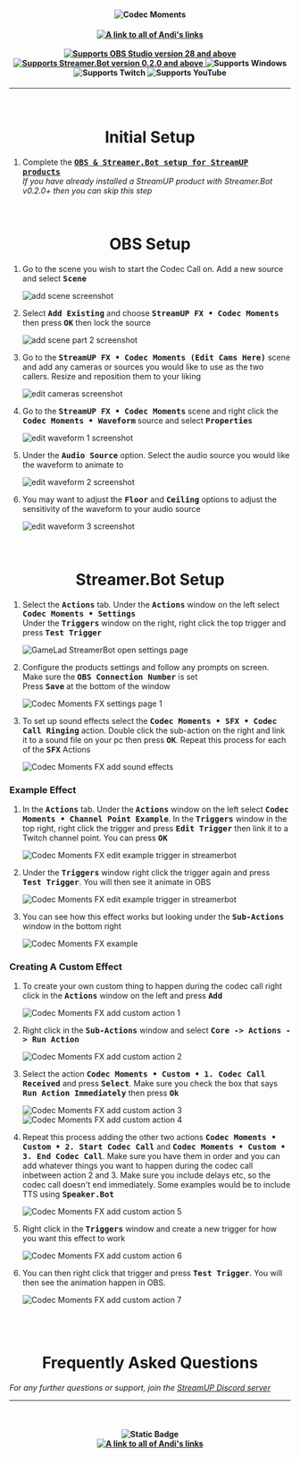 <h4 align="center">
  <img src="../Assets/Codec Moments FX - Banner.png" alt="Codec Moments">
</h4>

<h4 align="center">
  <a href="https://andistonemedia.mystl.ink">
    <img alt="A link to all of Andi's links" src="https://img.shields.io/badge/Created%20by%20Andi%20Stone%20(Andilippi)-white?style=for-the-badge">
  </a>
  <br><br>
    <a href="https://obsproject.com">
        <img alt="Supports OBS Studio version 28 and above" src="https://img.shields.io/badge/OBS Studio-28%2B-FFFFFF?style=for-the-badge&labelColor=1e1a1d">
    </a>
    <a href="https://streamer.bot">
        <img alt="Supports Streamer.Bot version 0.2.0 and above" src="https://img.shields.io/badge/Streamer.Bot-v0.2.0+-%23FFFFFF?style=for-the-badge&labelColor=9038e8">
    </a>
    <img alt="Supports Windows" src="https://img.shields.io/badge/Windows-%23FFFFFF?style=for-the-badge&logo=windows&labelColor=00a2ed">
  <br>
  <img alt="Supports Twitch" src="https://img.shields.io/badge/Supports Twitch-6441a5?style=for-the-badge&logo=twitch&logoColor=white">
  <img alt="Supports YouTube" src="https://img.shields.io/badge/Supports YouTube-red?style=for-the-badge&logo=youtube&logoColor=white"> 

</h4>

---

<br>

<h1 align="center">Initial Setup
</h1>

1. Complete the <kbd><b><a href="https://github.com/StreamUPTips/ReadMe-Files/blob/main/StreamUP-Product-Install-Guide.md">OBS & Streamer.Bot setup for StreamUP products</b></kbd><br></a>
*If you have already installed a StreamUP product with Streamer.Bot v0.2.0+ then you can skip this step*

<br>

<h1 align="center">
        OBS Setup
</h1>

1. Go to the scene you wish to start the Codec Call on. Add a new source and select <kbd><b>Scene</b></kbd><br>

    <img src="../Assets/Codec Moments FX - OBS Add Scene 1.png" alt="add scene screenshot"><br>

1. Select <kbd><b>Add Existing</b></kbd> and choose <kbd><b>StreamUP FX • Codec Moments</b></kbd> then press <kbd><b>OK</b></kbd> then lock the source<br>

    <img src="../Assets/Codec Moments FX - OBS Add Scene 2.png" alt="add scene part 2 screenshot"><br>

1. Go to the <kbd><b>StreamUP FX • Codec Moments (Edit Cams Here)</b></kbd> scene and add any cameras or sources you would like to use as the two callers. Resize and reposition them to your liking 

    <img src="../Assets/Codec Moments FX - Add Camera.png" alt="edit cameras screenshot"><br>

1. Go to the <kbd><b>StreamUP FX • Codec Moments</b></kbd> scene and right click the <kbd><b>Codec Moments • Waveform</b></kbd> source and select <kbd><b>Properties</b></kbd>

    <img src="../Assets/Codec Moments FX - Edit Waveform 1.png" alt="edit waveform 1 screenshot"><br>

1. Under the <kbd><b>Audio Source</b></kbd> option. Select the audio source you would like the waveform to animate to

    <img src="../Assets/Codec Moments FX - Edit Waveform 2.png" alt="edit waveform 2 screenshot"><br>

1. You may want to adjust the <kbd><b>Floor</b></kbd> and <kbd><b>Ceiling</b></kbd> options to adjust the sensitivity of the waveform to your audio source

    <img src="../Assets/Codec Moments FX - Edit Waveform 3.png" alt="edit waveform 3 screenshot"><br>

<br>

<h1 align="center">
        Streamer.Bot Setup
</h1>

1. Select the <kbd><b>Actions</b></kbd> tab. Under the <kbd><b>Actions</b></kbd> window on the left select <kbd><b>Codec Moments • Settings</b></kbd><br>
Under the <kbd><b>Triggers</b></kbd> window on the right, right click the top trigger and press <kbd><b>Test Trigger</b></kbd><br>

   <img src="../Assets/Codec Moments FX - Open Settings.png" alt="GameLad StreamerBot open settings page"><br>

1. Configure the products settings and follow any prompts on screen. Make sure the <kbd><b>OBS Connection Number</b></kbd> is set<br>
Press <kbd><b>Save</b></kbd> at the bottom of the window<br>

    <img src="../Assets/Codec Moments FX - Settings 1.png" alt="Codec Moments FX settings page 1">

1. To set up sound effects select the <kbd><b>Codec Moments • SFX • Codec Call Ringing</b></kbd> action. Double click the sub-action on the right and link it to a sound file on your pc then press <kbd><b>OK</b></kbd>. Repeat this process for each of the <kbd><b>SFX</b></kbd> Actions

    <img src="../Assets/Codec Moments FX - SFX 1.png" alt="Codec Moments FX add sound effects">

<h3>Example Effect</h3>

1. In the <kbd><b>Actions</b></kbd> tab. Under the <kbd><b>Actions</b></kbd> window on the left select <kbd><b>Codec Moments • Channel Point Example</b></kbd>. In the <kbd><b>Triggers</b></kbd> window in the top right, right click the trigger and press <kbd><b>Edit Trigger</b></kbd> then link it to a Twitch channel point. You can press <kbd><b>OK</b></kbd> 

    <img src="../Assets/Codec Moments FX - Edit Trigger.png" alt="Codec Moments FX edit example trigger in streamerbot">

1. Under the <kbd><b>Triggers</b></kbd> window right click the trigger again and press <kbd><b>Test Trigger</b></kbd>. You will then see it animate in OBS<br>

    <img src="../Assets/Codec Moments FX - Test Trigger.png" alt="Codec Moments FX edit example trigger in streamerbot">

1. You can see how this effect works but looking under the <kbd><b>Sub-Actions</b></kbd> window in the bottom right

    <img src="../Assets/Codec Moments FX - Example Action 1.png" alt="Codec Moments FX example">

<h3>Creating A Custom Effect</h3>

1. To create your own custom thing to happen during the codec call right click in the <kbd><b>Actions</b></kbd> window on the left and press <kbd><b>Add</b></kbd> 

    <img src="../Assets/Codec Moments FX - Custom Action 1.png" alt="Codec Moments FX add custom action 1">

1. Right click in the <kbd><b>Sub-Actions</b></kbd> window and select <kbd><b>Core -> Actions -> Run Action</b></kbd> 

    <img src="../Assets/Codec Moments FX - Custom Action 2.png" alt="Codec Moments FX add custom action 2">

1. Select the action <kbd><b>Codec Moments • Custom • 1. Codec Call Received</b></kbd> and press <kbd><b>Select</b></kbd>. Make sure you check the box that says <kbd><b>Run Action Immediately</b></kbd> then press <kbd><b>Ok</b></kbd> 

    <img src="../Assets/Codec Moments FX - Custom Action 3.png" alt="Codec Moments FX add custom action 3">

    <img src="../Assets/Codec Moments FX - Custom Action 4.png" alt="Codec Moments FX add custom action 4">

1. Repeat this process adding the other two actions <kbd><b>Codec Moments • Custom • 2. Start Codec Call</b></kbd> and <kbd><b>Codec Moments • Custom • 3. End Codec Call</b></kbd>. Make sure you have them in order and you can add whatever things you want to happen during the codec call inbetween action 2 and 3. Make sure you include delays etc, so the codec call doesn't end immediately. Some examples would be to include TTS using <kbd><b>Speaker.Bot</b></kbd> 

    <img src="../Assets/Codec Moments FX - Custom Action 5.png" alt="Codec Moments FX add custom action 5">

1. Right click in the <kbd><b>Triggers</b></kbd> window and create a new trigger for how you want this effect to work

    <img src="../Assets/Codec Moments FX - Custom Action 6.png" alt="Codec Moments FX add custom action 6">

1. You can then right click that trigger and press <kbd><b>Test Trigger</b></kbd>. You will then see the animation happen in OBS.

    <img src="../Assets/Codec Moments FX - Custom Action 7.png" alt="Codec Moments FX add custom action 7">

<br>

<br>

<h1 align="center">
        Frequently Asked Questions
</h1>

*For any further questions or support, join the [StreamUP Discord server](https://discord.com/invite/RnDKRaVCEu?)*

---

<br>

<h4 align="center">
  <img alt="Static Badge" src="https://img.shields.io/badge/A%20StreamUP%20Product-%23fc6caf?style=for-the-badge"><br>
  <a href="https://andistonemedia.mystl.ink">
    <img alt="A link to all of Andi's links" src="https://img.shields.io/badge/Created%20by%20Andi%20Stone%20(Andilippi)-white?style=for-the-badge">
  </a>  
</h4>

